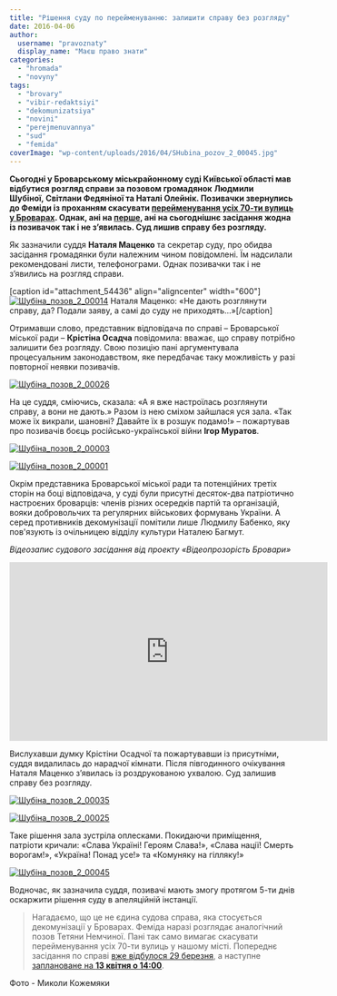 ```yaml
---
title: "Рішення суду по перейменуванню: залишити справу без розгляду"
date: 2016-04-06
author: 
  username: "pravoznaty"
  display_name: "Маєш право знати"
categories: 
  - "hromada"
  - "novyny"
tags: 
  - "brovary"
  - "vibir-redaktsiyi"
  - "dekomunizatsiya"
  - "novini"
  - "perejmenuvannya"
  - "sud"
  - "femida"
coverImage: "wp-content/uploads/2016/04/SHubina_pozov_2_00045.jpg"
---
```


**Сьогодні у Броварському міськрайонному суді Київської області мав відбутися розгляд справи за позовом громадянок** **Людмили Шубіної, Світлани Федяніної та Наталі Олейнік. Позивачки звернулись до Феміди із проханням скасувати [перейменування усіх 70-ти вулиць у Броварах](https://mpz.brovary.org/u-brovarah-z-yavylys-vulytsi-na-chest-stepana-bandery-nebesnoyi-sotni-ta-geroyiv-ato/). Однак, ані на [перше](https://mpz.brovary.org/bazhayuchi-povernuty-brovarskym-vulytsyam-komunistychni-nazvy-ne-z-yavylysya-na-sud/), ані на сьогоднішнє засідання жодна із позивачок так і не з’явилась. Суд лишив справу без розгляду.**

Як зазначили суддя **Наталя Маценко** та секретар суду, про обидва засідання громадянки були належним чином повідомлені. Їм надсилали рекомендовані листи, телефонограми. Однак позивачки так і не з’явились на розгляд справи.

\[caption id="attachment\_54436" align="aligncenter" width="600"\][![Шубіна_позов_2_00014](https://mpz.brovary.org/wp-content/uploads/2016/04/SHubina_pozov_2_00014.jpg)](https://mpz.brovary.org/wp-content/uploads/2016/04/SHubina_pozov_2_00014.jpg) Наталя Маценко: «Не дають розглянути справу, да? Подали заяву, а самі до суду не приходять...»\[/caption\]

Отримавши слово, представник відповідача по справі – Броварської міської ради – **Крістіна Осадча** повідомила: вважає, що справу потрібно залишити без розгляду. Свою позицію пані аргументувала процесуальним законодавством, яке передбачає таку можливість у разі повторної неявки позивачів.

[![Шубіна_позов_2_00026](https://mpz.brovary.org/wp-content/uploads/2016/04/SHubina_pozov_2_00026.jpg)](https://mpz.brovary.org/wp-content/uploads/2016/04/SHubina_pozov_2_00026.jpg)

На це суддя, сміючись, сказала: «А я вже настроїлась розглянути справу, а вони не дають.» Разом із нею сміхом зайшлася уся зала. «Так може їх викрали, шановні? Давайте їх в розшук подамо!» – пожартував про позивачів боєць російсько-української війни **Ігор Муратов**.

[![Шубіна_позов_2_00003](https://mpz.brovary.org/wp-content/uploads/2016/04/SHubina_pozov_2_00003.jpg)](https://mpz.brovary.org/wp-content/uploads/2016/04/SHubina_pozov_2_00003.jpg)

[![Шубіна_позов_2_00001](https://mpz.brovary.org/wp-content/uploads/2016/04/SHubina_pozov_2_00001.jpg)](https://mpz.brovary.org/wp-content/uploads/2016/04/SHubina_pozov_2_00001.jpg)

Окрім представника Броварської міської ради та потенційних третіх сторін на боці відповідача, у суді були присутні десяток-два патріотично настроєних броварців: членів різних осередків партій та організацій, вояки добровольчих та регулярних військових формувань України. А серед противників декомунізації помітили лише Людмилу Бабенко, яку пов'язують із очільницею відділу культури Наталею Багмут.

_Відеозапис судового засідання від проекту «Відеопрозорість Бровари»_

<iframe src="https://www.youtube.com/embed/y3Gn5EVBH04" width="560" height="315" frameborder="0" allowfullscreen="allowfullscreen"></iframe>

Вислухавши думку Крістіни Осадчої та пожартувавши із присутніми, суддя видалилась до нарадчої кімнати. Після півгодинного очікування Наталя Маценко з’явилась із роздрукованою ухвалою. Суд залишив справу без розгляду.

[![Шубіна_позов_2_00035](https://mpz.brovary.org/wp-content/uploads/2016/04/SHubina_pozov_2_00035.jpg)](https://mpz.brovary.org/wp-content/uploads/2016/04/SHubina_pozov_2_00025.jpg)

[![Шубіна_позов_2_00025](https://mpz.brovary.org/wp-content/uploads/2016/04/SHubina_pozov_2_00025.jpg)](https://mpz.brovary.org/wp-content/uploads/2016/04/SHubina_pozov_2_00025.jpg)

Таке рішення зала зустріла оплесками. Покидаючи приміщення, патріоти кричали: «Слава Україні! Героям Слава!», «Слава нації! Смерть ворогам!», «Україна! Понад усе!» та «Комуняку на гілляку!»

[![Шубіна_позов_2_00045](https://mpz.brovary.org/wp-content/uploads/2016/04/SHubina_pozov_2_00045.jpg)](https://mpz.brovary.org/wp-content/uploads/2016/04/SHubina_pozov_2_00045.jpg)

Водночас, як зазначила суддя, позивачі мають змогу протягом 5-ти днів оскаржити рішення суду в апеляційній інстанції.

> Нагадаємо, що це не єдина судова справа, яка стосується декомунізації у Броварах. Феміда наразі розглядає аналогічний позов Тетяни Немчиної. Пані так само вимагає скасувати перейменування усіх 70-ти вулиць у нашому місті. Попереднє засідання по справі [вже відбулося 29 березня](https://mpz.brovary.org/za-i-proty-perejmenuvannya-brovarskyh-vulyts-rozpochalysya-sudovi-bataliyi/), а наступне [заплановане на **13 квітня о 14:00**](https://mpz.brovary.org/anons-6-go-ta-13-go-kvitnya-vidbudutsya-sudovi-zasidannya-shhodo-perejmenuvannya-vulyts-u-brovarah/).

Фото - Миколи Кожемяки
